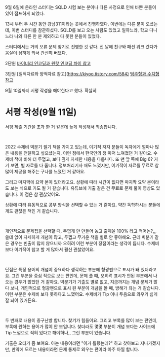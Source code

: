 



9월 6일에 온라인 스터디는 SQLD 시험 보는 분이나 다른 사정으로 인해 바쁜 분들이 있어 점프하게 되었다.

13시 부터 두 시간 동안 강남311이라는 곳에서 진행하였다.
이번에는 다른 분이 오셨는데, 이번 스터디를 참관하셨다. SQLD를 보고 오는 사람도 있었고 일하느라, 학교 다니느라 나와 다른 한 분 제외하고 다 못한 분들이 있었다.

스터디에서는 거의 오류 문제 찾기로 진행한 것 같다.
전 날에 친구와 패션 위크 갔다가 몸살이 심하게 와서 간신히 버텼다.



2단원
[바이너리 인코딩과 원핫 인코딩 차이 참고](https://jjeongil.tistory.com/583)

3단원
[질적자료와 양적자료 참고](https://kiyoo.tistory.com/584}
[범주형과 수치형 참고](https://horae.tistory.com/entry/범주형수치형이상형연속형명목형순서형-정리)

9월 10일까지 서평 작성을 해야한다고 했다.
확실히 



# 서평 작성(9월 11일)
서평 제출 기간을 초과 한 거 같은데 늦게 작성해서 죄송합니다.

​

2022 수제비 빅분기 필기 책을 가지고 있는데, 이기적 저자 분들이 독자에게 얼마나 많은 내용을 전달하고 싶으셨는지, 이런 점에서 한국인의 정 마저 느껴졌던 거 같아요. 수제비 책에 비해 더 두껍고, 보다 깊게 자세한 내용을 다룹니다. 또 맨 앞 쪽에 Big 6? 거기 보면, 별 자료를 다 줍니다. 정보처리기사 때도 느꼈지만, 이기적이 자료를 무료로 참 많이 제공을 해주는 구나를 느꼈던 거 같아요.

그리고 마지막에 요약 본이 있더라고요. 상황에 따라 시간이 없다면 마지막 요약 본이라도 보는 식으로 가도 될 거 같습니다. 유튜브에 기출 같은 건 무료로 문제 풀이 영상도 있습니다. 이 점은 참 괜찮았어요.

상황에 따라 유동적으로 공부 방식을 선택할 수 있는 거 같아요. 약간 독학하시는 분들에게도 괜찮은 책인 거 같습니다.

​

개인적으로 문제집을 선택할 때, 두껍게 만 만들어 놓고 출제율 100% 라고 적어논?,,, 쓸데 없이 자세하게 개념이 많고, 두껍고 무거운 책을 별로 안 좋아해요. 근데 빅분기 같은 경우는 빈출이 많지 않으니까 오히려 이런 부분이 장점이라는 생각이 듭니다. 수제비 보다 이기적이 참고 할 게 많아서 훨신 괜찮았어요.

​

단점은 특정 용어의 개념이 중요하다 생각하는 부분에 형광펜으로 표시가 돼 있더라고요. 그런 부분을 중심 적으로 보는 편인데, 문제 풀 때, 오히려 표시가 안된 부분에서 나오는 경우가 많았던 거 같아요. 빅분기가 기출도 별로 없고, 지금까지는 개념 문제가 많다 보니, 개인적으로 형광펜으로 표시 된 부분이 개념을 볼 때, 방해가 되는 거 같습니다. 이런 부분은 수제비 보다 못하다고 느꼈어요. 수제비가 Tip 이나 두음으로 외우기 쉽게 잘 되어 있거든요.

​

두 번째로 내용이 중구난방 합니다. 찾기가 힘들어요. 그리고 부록를 많이 보는 편인데, 부록에 원하는 용어가 많이 안 보입니다. 찾더라도 몇몇 부분이 개념 보다는 사이드에 Tip 느낌으로 적혀 있다고 해야하나,, 그런 부분이 있습니다.

기출은 오타가 좀 보여요. 아는 내용이라면 "이거 틀렸는데?" 하고 찾아보고 지나가겠지만, 만약에 모르는 내용이라면 문제 통제로 외우는 편이라 아주 아찔 합니다.

​

​